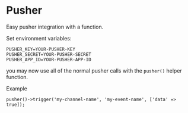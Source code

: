 # Pusher
Easy pusher integration with a function.

Set environment variables:

~~~
PUSHER_KEY=YOUR-PUSHER-KEY
PUSHER_SECRET=YOUR-PUSHER-SECRET
PUSHER_APP_ID=YOUR-PUSHER-APP-ID
~~~

you may now use all of the normal pusher calls with the `pusher()` helper function.

Example
~~~
pusher()->trigger('my-channel-name', 'my-event-name', ['data' => true]);
~~~
